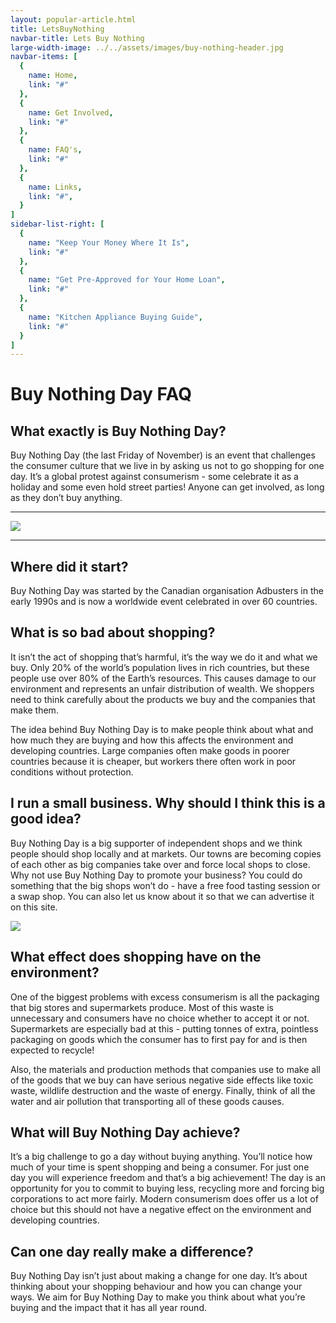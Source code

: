 ```yaml
---
layout: popular-article.html
title: LetsBuyNothing
navbar-title: Lets Buy Nothing
large-width-image: ../../assets/images/buy-nothing-header.jpg
navbar-items: [
  {
    name: Home,
    link: "#"
  },
  {
    name: Get Involved,
    link: "#"
  },
  {
    name: FAQ's,
    link: "#"
  },
  {
    name: Links,
    link: "#",
  }
]
sidebar-list-right: [
  {
    name: "Keep Your Money Where It Is",
    link: "#"
  },
  {
    name: "Get Pre-Approved for Your Home Loan",
    link: "#"
  },
  {
    name: "Kitchen Appliance Buying Guide",
    link: "#"
  }
]
---
```


# Buy Nothing Day FAQ

## What exactly is Buy Nothing Day?

Buy Nothing Day (the last Friday of November) is an event that challenges the consumer culture that we live in by asking us not to go shopping for one day. It’s a global protest against consumerism - some celebrate it as a holiday and some even hold street parties! Anyone can get involved, as long as they don’t buy anything.
***
![](../../assets/images/buy-nothing-img02.jpg)
***
## Where did it start?

Buy Nothing Day was started by the Canadian organisation Adbusters in the early 1990s and is now a worldwide event celebrated in over 60 countries.

## What is so bad about shopping?

It isn’t the act of shopping that’s harmful, it’s the way we do it and what we buy. Only 20% of the world’s population lives in rich countries, but these people use over 80% of the Earth’s resources. This causes damage to our environment and represents an unfair distribution of wealth. We shoppers need to think carefully about the products we buy and the companies that make them.

The idea behind Buy Nothing Day is to make people think about what and how much they are buying and how this affects the environment and developing countries. Large companies often make goods in poorer countries because it is cheaper, but workers there often work in poor conditions without protection.

## I run a small business. Why should I think this is a good idea?

Buy Nothing Day is a big supporter of independent shops and we think people should shop locally and at markets. Our towns are becoming copies of each other as big companies take over and force local shops to close. Why not use Buy Nothing Day to promote your business? You could do something that the big shops won’t do - have a free food tasting session or a swap shop. You can also let us know about it so that we can advertise it on this site.

![](../../assets/images/buy-nothing-img03.jpg)

## What effect does shopping have on the environment?

One of the biggest problems with excess consumerism is all the packaging that big stores and supermarkets produce. Most of this waste is unnecessary and consumers have no choice whether to accept it or not. Supermarkets are especially bad at this - putting tonnes of extra, pointless packaging on goods which the consumer has to first pay for and is then expected to recycle!

Also, the materials and production methods that companies use to make all of the goods that we buy can have serious negative side effects like toxic waste, wildlife destruction and the waste of energy. Finally, think of all the water and air pollution that transporting all of these goods causes.

## What will Buy Nothing Day achieve?

It’s a big challenge to go a day without buying anything. You’ll notice how much of your time is spent shopping and being a consumer. For just one day you will experience freedom and that’s a big achievement! The day is an opportunity for you to commit to buying less, recycling more and forcing big corporations to act more fairly. Modern consumerism does offer us a lot of choice but this should not have a negative effect on the environment and developing countries.

## Can one day really make a difference?

Buy Nothing Day isn’t just about making a change for one day. It’s about thinking about your shopping behaviour and how you can change your ways. We aim for Buy Nothing Day to make you think about what you’re buying and the impact that it has all year round.

